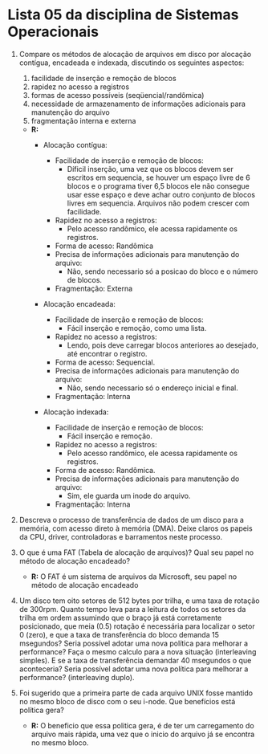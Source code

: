 # Lista 05 da disciplina de Sistemas Operacionais

1. Compare os métodos de alocação de arquivos em disco por alocação contígua,
   encadeada e indexada, discutindo os seguintes aspectos:

    1. facilidade de inserção e remoção de blocos
    2. rapidez no acesso a registros
    3. formas de acesso possíveis (seqüencial/randômica)
    4. necessidade de armazenamento de informações adicionais para manutenção do arquivo
    5. fragmentação interna e externa

    - **R:**
        - Alocação contígua:
            - Facilidade de inserção e remoção de blocos:
                - Díficil inserção, uma vez que os blocos devem ser escritos em sequencia,
                  se houver um espaço livre de 6 blocos e o programa tiver 6,5 blocos
                  ele não consegue usar esse espaço e deve achar outro conjunto de blocos livres em sequencia.
                  Arquivos não podem crescer com facilidade.
            - Rapidez no acesso a registros:
                - Pelo acesso randômico, ele acessa rapidamente os registros.
            - Forma de acesso: Randômica
            - Precisa de informações adicionais para manutenção do arquivo:
              - Não, sendo necessario só a posicao do bloco e
               o número de blocos.
            - Fragmentação: Externa

        - Alocação encadeada:
            - Facilidade de inserção e remoção de blocos:
                - Fácil inserção e remoção, como uma lista.
            - Rapidez no acesso a registros:
                - Lendo, pois deve carregar blocos anteriores ao desejado, até encontrar o registro.
            - Forma de acesso: Sequencial.
            - Precisa de informações adicionais para manutenção do arquivo:
              - Não, sendo necessario só o endereço inicial e final.
            - Fragmentação: Interna

        - Alocação indexada:
            - Facilidade de inserção e remoção de blocos:
                - Fácil inserção e remoção.
            - Rapidez no acesso a registros:
                - Pelo acesso randômico, ele acessa rapidamente os registros.
            - Forma de acesso: Randômica.
            - Precisa de informações adicionais para manutenção do arquivo:
              - Sim, ele guarda um inode do arquivo.
            - Fragmentação: Interna

2. Descreva o processo de transferência de dados de um disco para a memória, com acesso direto à memória (DMA).
   Deixe claros os papeis da CPU, driver, controladoras e barramentos neste processo.

3. O que é uma FAT (Tabela de alocação de arquivos)? Qual seu papel no método de alocação encadeado?

    - **R:** O FAT é um sistema de arquivos da Microsoft, seu papel no método de alocação encadeado

4. Um disco tem oito setores de 512 bytes por trilha, e uma taxa de rotação de 300rpm. Quanto tempo leva para a leitura de todos os setores da
   trilha em ordem assumindo que o braço já está corretamente posicionado, que meia (0.5) rotação é necessária para localizar o setor 0 (zero),
   e que a taxa de transferência do bloco demanda 15 msegundos? Seria possível adotar uma nova política para melhorar a performance?
   Faça o mesmo calculo para a nova situação (interleaving simples). E se a taxa de transferência demandar 40 msegundos o que aconteceria?
   Seria possível adotar uma nova política para melhorar a performance? (interleaving duplo).

5. Foi sugerido que a primeira parte de cada arquivo UNIX fosse mantido no mesmo bloco de disco
   com o seu i-node. Que benefícios está política gera?
   - **R:** O beneficio que essa politica gera, é de ter um carregamento do arquivo mais rápida,
            uma vez que o inicio do arquivo já se encontra no mesmo bloco.
